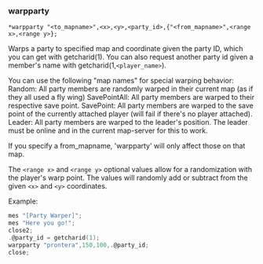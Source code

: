 ### warpparty
```
*warpparty "<to_mapname>",<x>,<y>,<party_id>,{"<from_mapname>",<range x>,<range y>};
```

Warps a party to specified map and coordinate given the party ID, which you can get with
getcharid(1). You can also request another party id given a member's name with getcharid(1,`<player_name>`).

You can use the following "map names" for special warping behavior:
Random:       All party members are randomly warped in their current map (as if they
              all used a fly wing)
SavePointAll: All party members are warped to their respective save point.
SavePoint:    All party members are warped to the save point of the currently
              attached player (will fail if there's no player attached).
Leader:       All party members are warped to the leader's position. The leader must
              be online and in the current map-server for this to work.

If you specify a from_mapname, 'warpparty' will only affect those on that map.

The `<range x>` and `<range y>` optional values allow for a randomization with the
player's warp point. The values will randomly add or subtract from the given `<x>`
and `<y>` coordinates.

Example:
```c
mes "[Party Warper]";
mes "Here you go!";
close2;
.@party_id = getcharid(1);
warpparty "prontera",150,100,.@party_id;
close;
```
